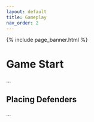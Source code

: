```yaml
---
layout: default
title: Gameplay
nav_order: 2
---
```

{% include page_banner.html %}

# Game Start

...

## Placing Defenders

...
